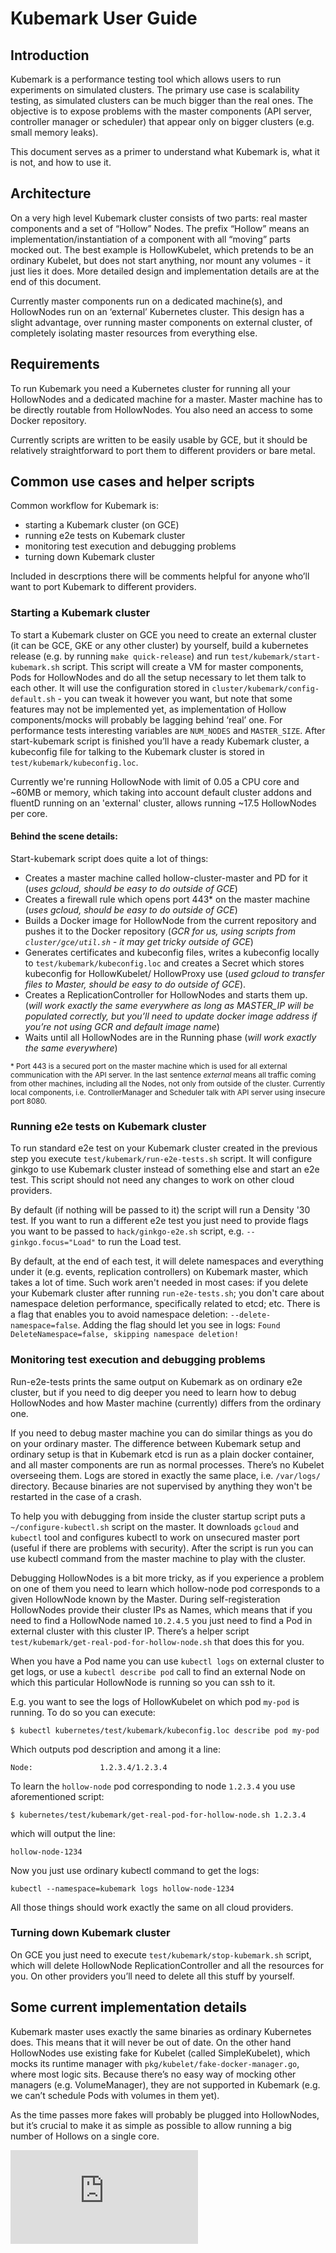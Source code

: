 <!-- BEGIN MUNGE: UNVERSIONED_WARNING -->


<!-- END MUNGE: UNVERSIONED_WARNING -->

# Kubemark User Guide

## Introduction

Kubemark is a performance testing tool which allows users to run experiments on simulated clusters. The primary use case is scalability testing, as simulated clusters can be
much bigger than the real ones. The objective is to expose problems with the master components (API server, controller manager or scheduler) that appear only on bigger
clusters (e.g. small memory leaks).

This document serves as a primer to understand what Kubemark is, what it is not, and how to use it.

## Architecture

On a very high level Kubemark cluster consists of two parts: real master components and a set of “Hollow” Nodes. The prefix “Hollow” means an implementation/instantiation of a
component with all “moving” parts mocked out. The best example is HollowKubelet, which pretends to be an ordinary Kubelet, but does not start anything, nor mount any volumes -
it just lies it does. More detailed design and implementation details are at the end of this document.

Currently master components run on a dedicated machine(s), and HollowNodes run on an ‘external’ Kubernetes cluster. This design has a slight advantage, over running master
components on external cluster, of completely isolating master resources from everything else.

## Requirements

To run Kubemark you need a Kubernetes cluster for running all your HollowNodes and a dedicated machine for a master. Master machine has to be directly routable from
HollowNodes. You also need an access to some Docker repository.

Currently scripts are written to be easily usable by GCE, but it should be relatively straightforward to port them to different providers or bare metal.

## Common use cases and helper scripts

Common workflow for Kubemark is:
- starting a Kubemark cluster (on GCE)
- running e2e tests on Kubemark cluster
- monitoring test execution and debugging problems
- turning down Kubemark cluster

Included in descrptions there will be comments helpful for anyone who’ll want to port Kubemark to different providers.

### Starting a Kubemark cluster

To start a Kubemark cluster on GCE you need to create an external cluster (it can be GCE, GKE or any other cluster) by yourself, build a kubernetes release (e.g. by running
`make quick-release`) and run `test/kubemark/start-kubemark.sh` script. This script will create a VM for master components, Pods for HollowNodes and do all the setup necessary
to let them talk to each other. It will use the configuration stored in `cluster/kubemark/config-default.sh` - you can tweak it however you want, but note that some features
may not be implemented yet, as implementation of Hollow components/mocks will probably be lagging behind ‘real’ one. For performance tests interesting variables are
`NUM_NODES` and `MASTER_SIZE`. After start-kubemark script is finished you’ll have a ready Kubemark cluster, a kubeconfig file for talking to the Kubemark
cluster is stored in `test/kubemark/kubeconfig.loc`.

Currently we're running HollowNode with limit of 0.05 a CPU core and ~60MB or memory, which taking into account default cluster addons and fluentD running on an 'external'
cluster, allows running ~17.5 HollowNodes per core.

#### Behind the scene details:

Start-kubemark script does quite a lot of things:
- Creates a master machine called hollow-cluster-master and PD for it (*uses gcloud, should be easy to do outside of GCE*)
- Creates a firewall rule which opens port 443\* on the master machine (*uses gcloud, should be easy to do outside of GCE*)
- Builds a Docker image for HollowNode from the current repository and pushes it to the Docker repository (*GCR for us, using scripts from `cluster/gce/util.sh` - it may get
tricky outside of GCE*)
- Generates certificates and kubeconfig files, writes a kubeconfig locally to `test/kubemark/kubeconfig.loc` and creates a Secret which stores kubeconfig for HollowKubelet/
HollowProxy use (*used gcloud to transfer files to Master, should be easy to do outside of GCE*).
- Creates a ReplicationController for HollowNodes and starts them up. (*will work exactly the same everywhere as long as MASTER_IP will be populated correctly, but you’ll need
to update docker image address if you’re not using GCR and default image name*)
- Waits until all HollowNodes are in the Running phase (*will work exactly the same everywhere*)

<sub>\* Port 443 is a secured port on the master machine which is used for all external communication with the API server. In the last sentence *external* means all traffic
coming from other machines, including all the Nodes, not only from outside of the cluster. Currently local components, i.e. ControllerManager and Scheduler talk with API server using insecure port 8080.</sub>

### Running e2e tests on Kubemark cluster

To run standard e2e test on your Kubemark cluster created in the previous step you execute `test/kubemark/run-e2e-tests.sh` script. It will configure ginkgo to
use Kubemark cluster instead of something else and start an e2e test. This script should not need any changes to work on other cloud providers.

By default (if nothing will be passed to it) the script will run a Density '30 test. If you want to run a different e2e test you just need to provide flags you want to be
passed to `hack/ginkgo-e2e.sh` script, e.g. `--ginkgo.focus="Load"` to run the Load test.

By default, at the end of each test, it will delete namespaces and everything under it (e.g. events, replication controllers) on Kubemark master, which takes a lot of time.
Such work aren't needed in most cases: if you delete your Kubemark cluster after running `run-e2e-tests.sh`;
you don't care about namespace deletion performance, specifically related to etcd; etc.
There is a flag that enables you to avoid namespace deletion: `--delete-namespace=false`.
Adding the flag should let you see in logs: `Found DeleteNamespace=false, skipping namespace deletion!`

### Monitoring test execution and debugging problems

Run-e2e-tests prints the same output on Kubemark as on ordinary e2e cluster, but if you need to dig deeper you need to learn how to debug HollowNodes and how Master
machine (currently) differs from the ordinary one.

If you need to debug master machine you can do similar things as you do on your ordinary master. The difference between Kubemark setup and ordinary setup is that in Kubemark
etcd is run as a plain docker container, and all master components are run as normal processes. There’s no Kubelet overseeing them. Logs are stored in exactly the same place,
i.e. `/var/logs/` directory. Because binaries are not supervised by anything they won't be restarted in the case of a crash.

To help you with debugging from inside the cluster startup script puts a `~/configure-kubectl.sh` script on the master. It downloads `gcloud` and `kubectl` tool and configures
kubectl to work on unsecured master port (useful if there are problems with security). After the script is run you can use kubectl command from the master machine to play with
the cluster.

Debugging HollowNodes is a bit more tricky, as if you experience a problem on one of them you need to learn which hollow-node pod corresponds to a given HollowNode known by
the Master. During self-registeration HollowNodes provide their cluster IPs as Names, which means that if you need to find a HollowNode named `10.2.4.5` you just need to find a
Pod in external cluster with this cluster IP. There’s a helper script `test/kubemark/get-real-pod-for-hollow-node.sh` that does this for you.

When you have a Pod name you can use `kubectl logs` on external cluster to get logs, or use a `kubectl describe pod` call to find an external Node on which this particular
HollowNode is running so you can ssh to it.

E.g. you want to see the logs of HollowKubelet on which pod `my-pod` is running. To do so you can execute:

```
$ kubectl kubernetes/test/kubemark/kubeconfig.loc describe pod my-pod
```

Which outputs pod description and among it a line:

```
Node:				1.2.3.4/1.2.3.4
```

To learn the `hollow-node` pod corresponding to node `1.2.3.4` you use aforementioned script:

```
$ kubernetes/test/kubemark/get-real-pod-for-hollow-node.sh 1.2.3.4
```

which will output the line:

```
hollow-node-1234
```

Now you just use ordinary kubectl command to get the logs:

```
kubectl --namespace=kubemark logs hollow-node-1234
```

All those things should work exactly the same on all cloud providers.

### Turning down Kubemark cluster

On GCE you just need to execute `test/kubemark/stop-kubemark.sh` script, which will delete HollowNode ReplicationController and all the resources for you. On other providers
you’ll need to delete all this stuff by yourself.

## Some current implementation details

Kubemark master uses exactly the same binaries as ordinary Kubernetes does. This means that it will never be out of date. On the other hand HollowNodes use existing fake for
Kubelet (called SimpleKubelet), which mocks its runtime manager with `pkg/kubelet/fake-docker-manager.go`, where most logic sits. Because there’s no easy way of mocking other
managers (e.g. VolumeManager), they are not supported in Kubemark (e.g. we can’t schedule Pods with volumes in them yet).

As the time passes more fakes will probably be plugged into HollowNodes, but it’s crucial to make it as simple as possible to allow running a big number of Hollows on a single
core.




<!-- BEGIN MUNGE: IS_VERSIONED -->
<!-- TAG IS_VERSIONED -->
<!-- END MUNGE: IS_VERSIONED -->


<!-- BEGIN MUNGE: GENERATED_ANALYTICS -->
[![Analytics](https://kubernetes-site.appspot.com/UA-36037335-10/GitHub/docs/devel/kubemark-guide.md?pixel)]()
<!-- END MUNGE: GENERATED_ANALYTICS -->
